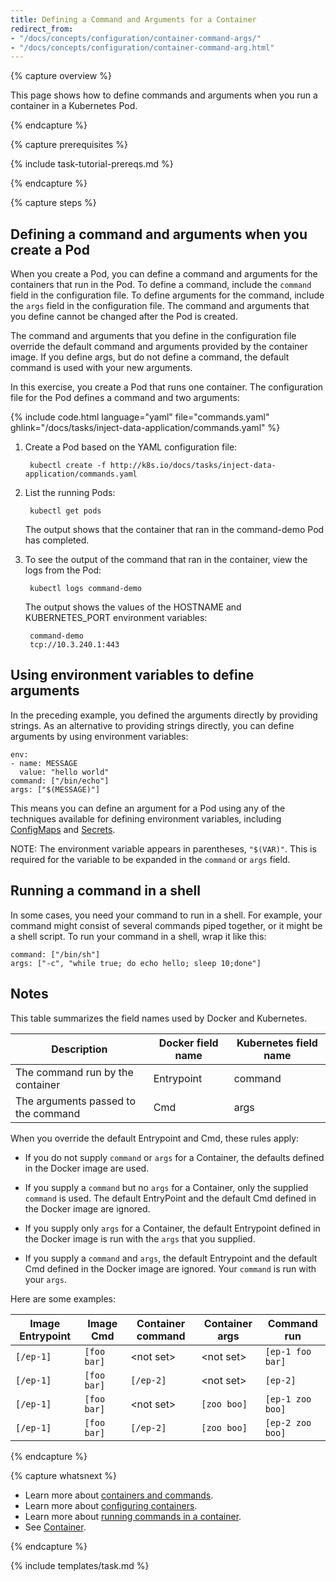 ```yaml
---
title: Defining a Command and Arguments for a Container
redirect_from:
- "/docs/concepts/configuration/container-command-args/"
- "/docs/concepts/configuration/container-command-arg.html"
---
```


{% capture overview %}

This page shows how to define commands and arguments when you run a container
in a Kubernetes Pod.

{% endcapture %}


{% capture prerequisites %}

{% include task-tutorial-prereqs.md %}

{% endcapture %}


{% capture steps %}

## Defining a command and arguments when you create a Pod

When you create a Pod, you can define a command and arguments for the
containers that run in the Pod. To define a command, include the `command`
field in the configuration file. To define arguments for the command, include
the `args` field in the configuration file. The command and arguments that
you define cannot be changed after the Pod is created.

The command and arguments that you define in the configuration file
override the default command and arguments provided by the container image.
If you define args, but do not define a command, the default command is used
with your new arguments.

In this exercise, you create a Pod that runs one container. The configuration
file for the Pod defines a command and two arguments:

{% include code.html language="yaml" file="commands.yaml" ghlink="/docs/tasks/inject-data-application/commands.yaml" %}

1. Create a Pod based on the YAML configuration file:

        kubectl create -f http://k8s.io/docs/tasks/inject-data-application/commands.yaml

1. List the running Pods:

        kubectl get pods

    The output shows that the container that ran in the command-demo Pod has
    completed.

1. To see the output of the command that ran in the container, view the logs
from the Pod:

        kubectl logs command-demo

    The output shows the values of the HOSTNAME and KUBERNETES_PORT environment
    variables:

        command-demo
        tcp://10.3.240.1:443

## Using environment variables to define arguments

In the preceding example, you defined the arguments directly by
providing strings. As an alternative to providing strings directly,
you can define arguments by using environment variables:

    env:
    - name: MESSAGE
      value: "hello world"
    command: ["/bin/echo"]
    args: ["$(MESSAGE)"]

This means you can define an argument for a Pod using any of
the techniques available for defining environment variables, including
[ConfigMaps](/docs/tasks/configure-pod-container/configmap/)
and
[Secrets](/docs/concepts/configuration/secret/).

NOTE: The environment variable appears in parentheses, `"$(VAR)"`. This is
required for the variable to be expanded in the `command` or `args` field.

## Running a command in a shell

In some cases, you need your command to run in a shell. For example, your
command might consist of several commands piped together, or it might be a shell
script. To run your command in a shell, wrap it like this:

    command: ["/bin/sh"]
    args: ["-c", "while true; do echo hello; sleep 10;done"]

## Notes

This table summarizes the field names used by Docker and Kubernetes.

|              Description               |    Docker field name   | Kubernetes field name |
|----------------------------------------|------------------------|-----------------------|
|  The command run by the container      |   Entrypoint           |      command          |
|  The arguments passed to the command   |   Cmd                  |      args             |

When you override the default Entrypoint and Cmd, these rules apply:

* If you do not supply `command` or `args` for a Container, the defaults defined
in the Docker image are used.

* If you supply a `command` but no `args` for a Container, only the supplied
`command` is used. The default EntryPoint and the default Cmd defined in the Docker
image are ignored.

* If you supply only `args` for a Container, the default Entrypoint defined in
the Docker image is run with the `args` that you supplied.

* If you supply a `command` and `args`, the default Entrypoint and the default
Cmd defined in the Docker image are ignored. Your `command` is run with your
`args`.

Here are some examples:

| Image Entrypoint   |    Image Cmd     | Container command   |  Container args    |    Command run   |
|--------------------|------------------|---------------------|--------------------|------------------|
|     `[/ep-1]`      |   `[foo bar]`    |   &lt;not set&gt;   |   &lt;not set&gt;  | `[ep-1 foo bar]` |
|     `[/ep-1]`      |   `[foo bar]`    |      `[/ep-2]`      |   &lt;not set&gt;  |     `[ep-2]`     |
|     `[/ep-1]`      |   `[foo bar]`    |   &lt;not set&gt;   |     `[zoo boo]`    | `[ep-1 zoo boo]` |
|     `[/ep-1]`      |   `[foo bar]`    |   `[/ep-2]`         |     `[zoo boo]`    | `[ep-2 zoo boo]` |


{% endcapture %}

{% capture whatsnext %}

* Learn more about [containers and commands](/docs/user-guide/containers/).
* Learn more about [configuring containers](/docs/user-guide/configuring-containers/).
* Learn more about [running commands in a container](/docs/tasks/kubectl/get-shell-running-container/).
* See [Container](/docs/api-reference/v1.6/#container-v1-core).

{% endcapture %}


{% include templates/task.md %}
